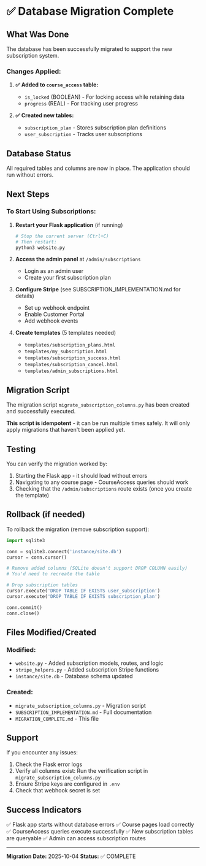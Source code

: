 # ✅ Database Migration Complete

## What Was Done

The database has been successfully migrated to support the new subscription system.

### Changes Applied:

1. **✅ Added to `course_access` table:**
   - `is_locked` (BOOLEAN) - For locking access while retaining data
   - `progress` (REAL) - For tracking user progress

2. **✅ Created new tables:**
   - `subscription_plan` - Stores subscription plan definitions
   - `user_subscription` - Tracks user subscriptions

## Database Status

All required tables and columns are now in place. The application should run without errors.

## Next Steps

### To Start Using Subscriptions:

1. **Restart your Flask application** (if running)
   ```bash
   # Stop the current server (Ctrl+C)
   # Then restart:
   python3 website.py
   ```

2. **Access the admin panel** at `/admin/subscriptions`
   - Login as an admin user
   - Create your first subscription plan

3. **Configure Stripe** (see SUBSCRIPTION_IMPLEMENTATION.md for details)
   - Set up webhook endpoint
   - Enable Customer Portal
   - Add webhook events

4. **Create templates** (5 templates needed)
   - `templates/subscription_plans.html`
   - `templates/my_subscription.html`
   - `templates/subscription_success.html`
   - `templates/subscription_cancel.html`
   - `templates/admin_subscriptions.html`

## Migration Script

The migration script `migrate_subscription_columns.py` has been created and successfully executed.

**This script is idempotent** - it can be run multiple times safely. It will only apply migrations that haven't been applied yet.

## Testing

You can verify the migration worked by:

1. Starting the Flask app - it should load without errors
2. Navigating to any course page - CourseAccess queries should work
3. Checking that the `/admin/subscriptions` route exists (once you create the template)

## Rollback (if needed)

To rollback the migration (remove subscription support):

```python
import sqlite3

conn = sqlite3.connect('instance/site.db')
cursor = conn.cursor()

# Remove added columns (SQLite doesn't support DROP COLUMN easily)
# You'd need to recreate the table

# Drop subscription tables
cursor.execute('DROP TABLE IF EXISTS user_subscription')
cursor.execute('DROP TABLE IF EXISTS subscription_plan')

conn.commit()
conn.close()
```

## Files Modified/Created

### Modified:
- `website.py` - Added subscription models, routes, and logic
- `stripe_helpers.py` - Added subscription Stripe functions
- `instance/site.db` - Database schema updated

### Created:
- `migrate_subscription_columns.py` - Migration script
- `SUBSCRIPTION_IMPLEMENTATION.md` - Full documentation
- `MIGRATION_COMPLETE.md` - This file

## Support

If you encounter any issues:

1. Check the Flask error logs
2. Verify all columns exist: Run the verification script in `migrate_subscription_columns.py`
3. Ensure Stripe keys are configured in `.env`
4. Check that webhook secret is set

## Success Indicators

✅ Flask app starts without database errors
✅ Course pages load correctly
✅ CourseAccess queries execute successfully
✅ New subscription tables are queryable
✅ Admin can access subscription routes

---

**Migration Date:** 2025-10-04
**Status:** ✅ COMPLETE
